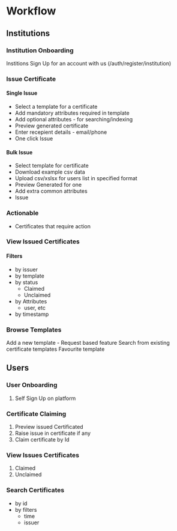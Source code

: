 # Workflow

## Institutions

### Institution Onboarding

Institions Sign Up for an account with us (/auth/register/institution)

### Issue Certificate

#### Single Issue

- Select a template for a certificate
- Add mandatory attributes required in template
- Add optional attributes - for searching/indexing
- Preview generated certificate
- Enter recepient details - email/phone
- One click Issue

#### Bulk Issue

- Select template for certificate
- Download example csv data
- Upload csv/xslsx for users list in specified format
- Preview Generated for one
- Add extra common attributes
- Issue

### Actionable

- Certificates that require action

### View Issued Certificates

#### Filters

- by issuer
- by template
- by status
  - Claimed
  - Unclaimed
- by Attributes
  - user, etc
- by timestamp

### Browse Templates

Add a new template - Request based feature
Search from existing certificate templates
Favourite template

## Users

### User Onboarding

1. Self Sign Up on platform

### Certificate Claiming

1. Preview issued Certificated
2. Raise issue in certificate if any
3. Claim certificate by Id

### View Issues Certificates

1. Claimed
2. Unclaimed

### Search Certificates

- by id
- by filters
  - time
  - issuer
